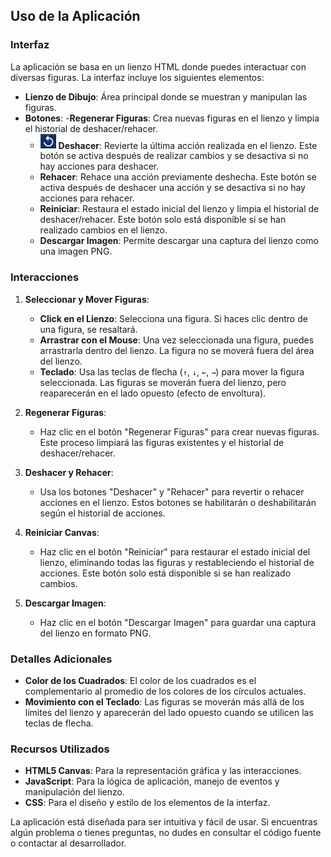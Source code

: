 ## Uso de la Aplicación

### Interfaz

La aplicación se basa en un lienzo HTML donde puedes interactuar con diversas figuras. La interfaz incluye los siguientes elementos:

- **Lienzo de Dibujo**: Área principal donde se muestran y manipulan las figuras.
- **Botones**:
  -**Regenerar Figuras**: Crea nuevas figuras en el lienzo y limpia el historial de deshacer/rehacer.
  -  <img src="images/boton.png" width="25"/> **Deshacer**: Revierte la última acción realizada en el lienzo. Este botón se activa después de realizar cambios y se desactiva si no hay acciones para deshacer.
  - **Rehacer**: Rehace una acción previamente deshecha. Este botón se activa después de deshacer una acción y se desactiva si no hay acciones para rehacer.
  - **Reiniciar**: Restaura el estado inicial del lienzo y limpia el historial de deshacer/rehacer. Este botón solo está disponible si se han realizado cambios en el lienzo.
  - **Descargar Imagen**: Permite descargar una captura del lienzo como una imagen PNG.

### Interacciones

1. **Seleccionar y Mover Figuras**:
   - **Click en el Lienzo**: Selecciona una figura. Si haces clic dentro de una figura, se resaltará.
   - **Arrastrar con el Mouse**: Una vez seleccionada una figura, puedes arrastrarla dentro del lienzo. La figura no se moverá fuera del área del lienzo.
   - **Teclado**: Usa las teclas de flecha (`↑`, `↓`, `←`, `→`) para mover la figura seleccionada. Las figuras se moverán fuera del lienzo, pero reaparecerán en el lado opuesto (efecto de envoltura).

2. **Regenerar Figuras**:
   - Haz clic en el botón "Regenerar Figuras" para crear nuevas figuras. Este proceso limpiará las figuras existentes y el historial de deshacer/rehacer.

3. **Deshacer y Rehacer**:
   - Usa los botones "Deshacer" y "Rehacer" para revertir o rehacer acciones en el lienzo. Estos botones se habilitarán o deshabilitarán según el historial de acciones.

4. **Reiniciar Canvas**:
   - Haz clic en el botón "Reiniciar" para restaurar el estado inicial del lienzo, eliminando todas las figuras y restableciendo el historial de acciones. Este botón solo está disponible si se han realizado cambios.

5. **Descargar Imagen**:
   - Haz clic en el botón "Descargar Imagen" para guardar una captura del lienzo en formato PNG.

### Detalles Adicionales

- **Color de los Cuadrados**: El color de los cuadrados es el complementario al promedio de los colores de los círculos actuales.
- **Movimiento con el Teclado**: Las figuras se moverán más allá de los límites del lienzo y aparecerán del lado opuesto cuando se utilicen las teclas de flecha.

### Recursos Utilizados

- **HTML5 Canvas**: Para la representación gráfica y las interacciones.
- **JavaScript**: Para la lógica de aplicación, manejo de eventos y manipulación del lienzo.
- **CSS**: Para el diseño y estilo de los elementos de la interfaz.

La aplicación está diseñada para ser intuitiva y fácil de usar. Si encuentras algún problema o tienes preguntas, no dudes en consultar el código fuente o contactar al desarrollador.
